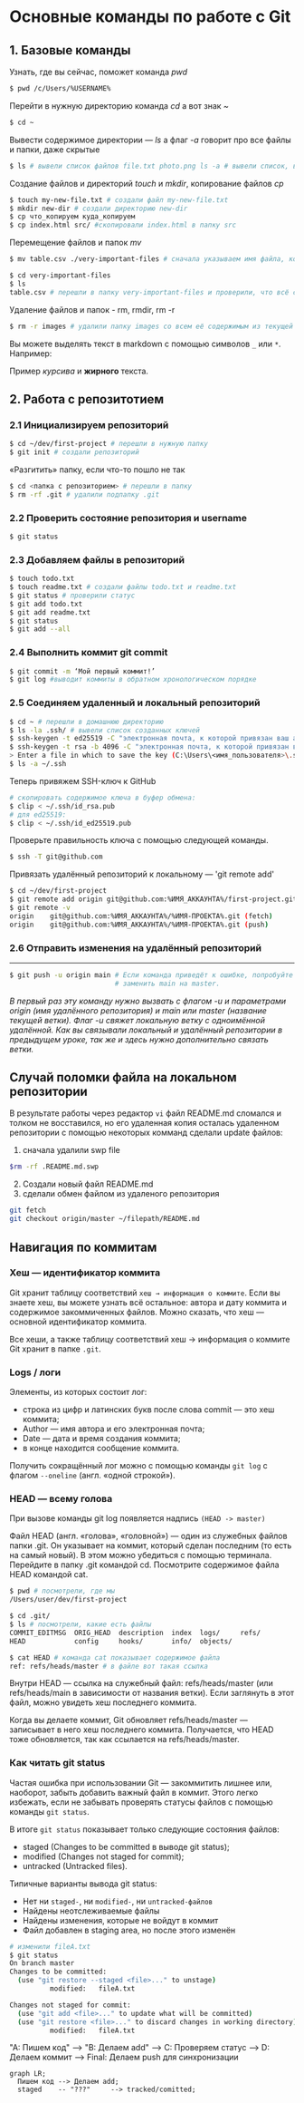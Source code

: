 # Основные команды по работе с Git

## 1. Базовые команды

Узнать, где вы сейчас, поможет команда _pwd_ <br>
```bash 
$ pwd /c/Users/%USERNAME% 
```

Перейти в нужную директорию команда _cd_ а вот знак _~_ <br>
``` bash
$ cd ~ 
```

Вывести содержимое директории — _ls_ а флаг _-a_ говорит про все файлы и папки, даже скрытые <br> 
```bash 
$ ls # вывели список файлов file.txt photo.png ls -a # вывели список, в котором отображаются скрытые файлы ., .. и .git . .. .git file.txt photo.png 
```


Создание файлов и директорий _touch_ и _mkdir_, копирование файлов _cp_ <br> 
```bash
$ touch my-new-file.txt # создали файл my-new-file.txt  
$ mkdir new-dir # создали директорию new-dir
$ cp что_копируем куда_копируем
$ cp index.html src/ #скопировали index.html в папку src
```

Перемещение файлов и папок _mv_ <br>
```bash 
$ mv table.csv ./very-important-files # сначала указываем имя файла, который хотим переместить, потом путь — куда перемещаем 

$ cd very-important-files
$ ls
table.csv # перешли в папку very-important-files и проверили, что всё сработало
```

Удаление файлов и папок - rm, rmdir, rm -r
```bash
$ rm -r images # удалили папку images со всем её содержимым из текущей директории
```


Вы можете выделять текст в markdown с помощью символов `_` или `*`. Например:

Пример _курсива_ и **жирного** текста.

## 2. Работа с репозитотием
### 2.1 Инициализируем репозиторий
```bash
$ cd ~/dev/first-project # перешли в нужную папку
$ git init # создали репозиторий
```
«Разгитить» папку, если что-то пошло не так
```bash 
$ cd <папка с репозиторием> # перешли в папку
$ rm -rf .git # удалили подпапку .git
```

### 2.2 Проверить состояние репозитория и username
```bash
$ git status
```

### 2.3 Добавляем файлы в репозиторий
```bash
$ touch todo.txt
$ touch readme.txt # создали файлы todo.txt и readme.txt
$ git status # проверили статус
$ git add todo.txt
$ git add readme.txt
$ git status
$ git add --all
```
### 2.4 Выполнить коммит git commit
```bash
$ git commit -m ‘Мой первый коммит!’
$ git log #выводит коммиты в обратном хронологическом порядке
```

### 2.5 Соединяем удаленный и локальный репозиторий
```bash
$ cd ~ # перешли в домашнюю директорию
$ ls -la .ssh/ # вывели список созданных ключей
$ ssh-keygen -t ed25519 -C "электронная почта, к которой привязан ваш аккаунт на GitHub"
$ ssh-keygen -t rsa -b 4096 -C "электронная почта, к которой привязан ваш аккаунт на GitHub"
> Enter a file in which to save the key (C:\Users\<имя_пользователя>\.ssh\):[Press enter] #Укажите место хранения ключей. Простой вариант — сделать домашний каталог пользователя путём по умолчанию.
$ ls -a ~/.ssh
```
Теперь привяжем SSH-ключ к GitHub
```bash
# скопировать содержимое ключа в буфер обмена:
$ clip < ~/.ssh/id_rsa.pub
# для ed25519:
$ clip < ~/.ssh/id_ed25519.pub
```

Проверьте правильность ключа с помощью следующей команды.
```bash
$ ssh -T git@github.com
```
Привязать удалённый репозиторий к локальному — 'git remote add'
```bash
$ cd ~/dev/first-project
$ git remote add origin git@github.com:%ИМЯ_АККАУНТА%/first-project.git
$ git remote -v
origin    git@github.com:%ИМЯ_АККАУНТА%/%ИМЯ-ПРОЕКТА%.git (fetch)
origin    git@github.com:%ИМЯ_АККАУНТА%/%ИМЯ-ПРОЕКТА%.git (push)
```
### 2.6 Отправить изменения на удалённый репозиторий 
---
```bash
$ git push -u origin main # Если команда приведёт к ошибке, попробуйте 
                          # заменить main на master.
```
_В первый раз эту команду нужно вызвать с флагом -u и параметрами origin (имя удалённого репозитория) и main или master (название текущей ветки). Флаг -u свяжет локальную ветку с одноимённой удалённой. Как вы связывали локальный и удалённый репозитории в предыдущем уроке, так же и здесь нужно дополнительно связать ветки._


## Случай поломки файла на локальном репозитории
В результате работы через редактор `vi` файл README.md сломался и толком не восставился, но его удаленная копия осталась удаленном репозитории
 с помощью некоторых комманд сделали update файлов:
 1. сначала удалили swp file
 ```` bash
 $rm -rf .README.md.swp
 ````
 2. Создали новый файл README.md
 3. сделали обмен файлом из удаленого репозитория
````bash
git fetch
git checkout origin/master ~/filepath/README.md
````

## Навигация по коммитам
### Хеш — идентификатор коммита
Git хранит таблицу соответствий `хеш → информация о коммите`. Если вы знаете хеш, вы можете узнать всё остальное: 
автора и дату коммита и содержимое закоммиченных файлов. Можно сказать, что хеш — основной идентификатор коммита.

Все хеши, а также таблицу соответствий хеш → информация о коммите Git хранит в папке `.git`.

### Logs / логи
Элементы, из которых состоит лог:
* строка из цифр и латинских букв после слова commit — это хеш коммита;
* Author — имя автора и его электронная почта;
* Date — дата и время создания коммита;
* в конце находится сообщение коммита.

Получить сокращённый лог можно с помощью команды  `git log` с флагом `--oneline` (англ. «одной строкой»). 

### HEAD — всему голова
При вызове команды git log появляется надпись `(HEAD -> master)` 

Файл HEAD (англ. «голова», «головной») — один из служебных файлов папки .git. Он указывает на коммит, который сделан последним (то есть на самый новый).
В этом можно убедиться с помощью терминала. Перейдите в папку .git командой cd. Посмотрите содержимое файла HEAD командой cat.

````bash
$ pwd # посмотрели, где мы
/Users/user/dev/first-project

$ cd .git/
$ ls # посмотрели, какие есть файлы
COMMIT_EDITMSG  ORIG_HEAD  description  index  logs/     refs/
HEAD            config     hooks/       info/  objects/

$ cat HEAD # команда cat показывает содержимое файла
ref: refs/heads/master # в файле вот такая ссылка
````

Внутри HEAD — ссылка на служебный файл: refs/heads/master (или refs/heads/main в зависимости от названия ветки). Если заглянуть в этот файл, можно увидеть хеш последнего коммита.

Когда вы делаете коммит, Git обновляет refs/heads/master — записывает в него хеш последнего коммита. Получается, что HEAD тоже обновляется, так как ссылается на refs/heads/master.


### Как читать git status
Частая ошибка при использовании Git — закоммитить лишнее или, наоборот, забыть добавить важный файл в коммит. 
Этого легко избежать, если не забывать проверять статусы файлов с помощью команды `git status`.

В итоге `git status` показывает только следующие состояния файлов:
* staged (Changes to be committed в выводе git status);
* modified (Changes not staged for commit);
* untracked (Untracked files).

Типичные варианты вывода git status:
* Нет ни `staged-`, ни `modified-`, ни `untracked-файлов`
* Найдены неотслеживаемые файлы
* Найдены изменения, которые не войдут в коммит
* Файл добавлен в staging area, но после этого изменён
````bash
# изменили fileA.txt
$ git status
On branch master
Changes to be committed:
  (use "git restore --staged <file>..." to unstage)
          modified:   fileA.txt

Changes not staged for commit:
  (use "git add <file>..." to update what will be committed)
  (use "git restore <file>..." to discard changes in working directory)
          modified:   fileA.txt
````


  "A: Пишем код" --> "B: Делаем add" --> C: Проверяем статус --> D: Делаем коммит --> Final: Делаем push для синхронизации

```mermaid
graph LR;
  Пишем код --> Делаем add;
  staged    -- "???"     --> tracked/comitted;
```





























